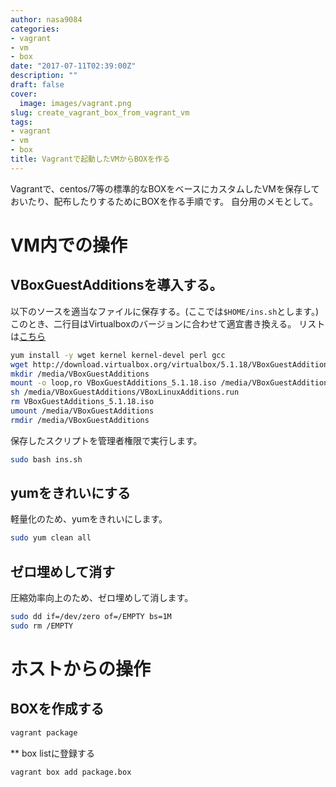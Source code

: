 ```yaml
---
author: nasa9084
categories:
- vagrant
- vm
- box
date: "2017-07-11T02:39:00Z"
description: ""
draft: false
cover:
  image: images/vagrant.png
slug: create_vagrant_box_from_vagrant_vm
tags:
- vagrant
- vm
- box
title: Vagrantで起動したVMからBOXを作る
---
```



Vagrantで、centos/7等の標準的なBOXをベースにカスタムしたVMを保存しておいたり、配布したりするためにBOXを作る手順です。
自分用のメモとして。

# VM内での操作
## VBoxGuestAdditionsを導入する。
以下のソースを適当なファイルに保存する。(ここでは`$HOME/ins.sh`とします。)
このとき、二行目はVirtualboxのバージョンに合わせて適宜書き換える。
リストは[こちら](http://download.virtualbox.org/virtualbox/)

``` bash
yum install -y wget kernel kernel-devel perl gcc
wget http://download.virtualbox.org/virtualbox/5.1.18/VBoxGuestAdditions_5.1.18.iso
mkdir /media/VBoxGuestAdditions
mount -o loop,ro VBoxGuestAdditions_5.1.18.iso /media/VBoxGuestAdditions
sh /media/VBoxGuestAdditions/VBoxLinuxAdditions.run
rm VBoxGuestAdditions_5.1.18.iso
umount /media/VBoxGuestAdditions
rmdir /media/VBoxGuestAdditions
```

保存したスクリプトを管理者権限で実行します。
``` bash
sudo bash ins.sh
```

## yumをきれいにする
軽量化のため、yumをきれいにします。
``` bash
sudo yum clean all
```

## ゼロ埋めして消す
圧縮効率向上のため、ゼロ埋めして消します。
``` bash
sudo dd if=/dev/zero of=/EMPTY bs=1M
sudo rm /EMPTY
```

# ホストからの操作
## BOXを作成する
``` bash
vagrant package
```

** box listに登録する
``` bash
vagrant box add package.box
```

